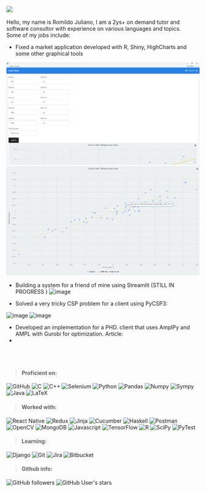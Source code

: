 ![](https://komarev.com/ghpvc/?username=romildojuliano&color=blue)

Hello, my name is Romildo Juliano, I am a 2ys+ on demand tutor and software consultor with experience on various languages and topics.  
Some of my jobs include: 
- Fixed a market application developed with R, Shiny, HighCharts and some other graphical tools 

![](https://github.com/romildojuliano/romildojuliano/blob/main/portfolio/shiny-1.png)
![](https://github.com/romildojuliano/romildojuliano/blob/main/portfolio/shiny-2.png)
- Building a system for a friend of mine using Streamlit (STILL IN PROGRESS )
![image](https://user-images.githubusercontent.com/33132257/214430277-dbdf8811-c936-4885-bb8b-f8ee3386ee69.png)

- Solved a very tricky CSP problem for a client using PyCSP3:

![image](https://user-images.githubusercontent.com/33132257/214429607-7c368107-eb54-4831-973f-214d9b72100a.png)
![image](https://user-images.githubusercontent.com/33132257/214429829-9d1d44ce-a5a6-4777-9dd5-ba26836153f2.png)


- Developed an implementation for a PHD. client that uses AmplPy and AMPL with Gurobi for optimization. Article: 
- 


<br/><br/>
> #### Proficient on:

![GitHub](https://img.shields.io/badge/-GitHub-181717?logo=github&style=flat)
![C](https://img.shields.io/badge/-C-black?logo=C&style=flat)
![C++](https://img.shields.io/badge/C++-blue.svg?style=flat&logo=c%2B%2B)
![Selenium](https://img.shields.io/badge/Selenium-white?style=flat&logo=selenium)
![Python](https://img.shields.io/badge/-Python-yellow?logo=python&style=flat)
![Pandas](https://img.shields.io/badge/-Pandas-150458?logo=pandas&style=flat)
![Numpy](https://img.shields.io/badge/-Numpy-013243?logo=numpy&style=flat)
![Sympy](https://img.shields.io/badge/-Sympy-3B5526?logo=sympy&style=flat)
![Java](https://img.shields.io/badge/Java-F7DF1E?logo=java&style=flat)
![LaTeX](https://img.shields.io/badge/LaTeX-008080?logo=latex&style=flat)

> #### Worked with:
![React Native](https://img.shields.io/badge/-ReactJs-61DAFB?logo=react&logoColor=white&style=flat)
![Redux](https://img.shields.io/badge/-Redux-61DAFB?logo=redux&logoColor=764ABC&style=flat)
![Jinja](https://img.shields.io/badge/Jinja-B41717?style=flat&logo=jinja)
![Cucumber](https://img.shields.io/badge/Cucumber-white?style=flat&logo=cucumber)
![Haskell](https://img.shields.io/badge/-Haskell-5D4F85?logo=haskell&style=flat)
![Postman](https://img.shields.io/badge/-Postman-FF8c57?logo=postman&style=flat)
![OpenCV](https://img.shields.io/badge/-OpenCV-61DAFB?logo=opencv&logoColor=white&style=flat)
![MongoDB](https://img.shields.io/badge/-MongoDB-061a06?logo=mongodb&style=flat)
![Javascript](https://img.shields.io/badge/-Javascript-061a06?logo=javascript&style=flat)
![TensorFlow](https://img.shields.io/badge/-TensorFlow-FF600F?logo=tensorflow&style=flat)
![R](https://img.shields.io/badge/-R-276DC3?logo=R&style=flat)
![SciPy](https://img.shields.io/badge/-SciPy-8AFAFF?logo=scipy&style=flat)
![PyTest](https://img.shields.io/badge/-Pytest-40bef7?logo=pytest&style=flat)

> #### Learning:
![Django](https://img.shields.io/badge/Django-092E20?style=flat&logo=django)
![Git](https://img.shields.io/badge/-Git-181717?logo=git&style=flat)
![Jira](https://img.shields.io/badge/-Jira-0052CC?logo=jira&style=flat)
![Bitbucket](https://img.shields.io/badge/-Bitbucket-0052CC?logo=bitbucket&style=flat)

> #### Github info:

![GitHub followers](https://img.shields.io/github/followers/romildojuliano?style=social)    ![GitHub User's stars](https://img.shields.io/github/stars/romildojuliano?style=social) 
